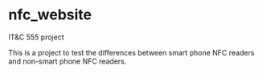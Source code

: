 # nfc_website
IT&amp;C 555 project

This is a project to test the differences between smart phone NFC readers and non-smart phone NFC readers.